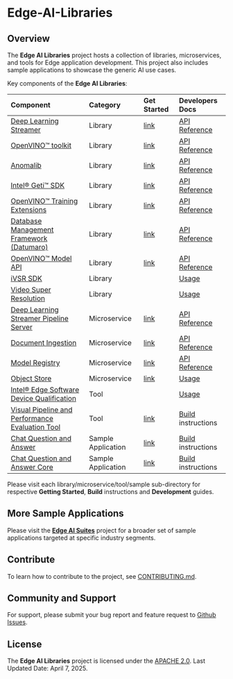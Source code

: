 
# Edge-AI-Libraries

## Overview

The **Edge AI Libraries** project hosts a collection of libraries, microservices, and tools for Edge application development. This project also includes sample applications to showcase the generic AI use cases.

Key components of the **Edge AI Libraries**:

| Component | Category | Get Started | Developers Docs |
|:----------|:---------|:------------|:-----------------|
| [Deep Learning Streamer](libraries/dl-streamer) | Library | [link](https://dlstreamer.github.io/get_started/get_started_index.html) | [API Reference](https://dlstreamer.github.io/elements/elements.html) |
| [OpenVINO™ toolkit](https://github.com/openvinotoolkit/openvino) | Library | [link](https://docs.openvino.ai/2025/index.html) | [API Reference](https://docs.openvino.ai/2025/api/api_reference.html) |
| [Anomalib](https://github.com/open-edge-platform/anomalib) | Library | [link](https://github.com/open-edge-platform/anomalib?tab=readme-ov-file#-introduction) | [API Reference](https://github.com/open-edge-platform/anomalib?tab=readme-ov-file#-training) |
| [Intel&reg; Geti&trade; SDK](https://github.com/open-edge-platform/geti-sdk) | Library | [link](https://github.com/open-edge-platform/geti-sdk?tab=readme-ov-file#getting-started) | [API Reference](https://github.com/open-edge-platform/geti-sdk?tab=readme-ov-file#high-level-api-reference) |
| [OpenVINO™ Training Extensions](https://github.com/open-edge-platform/training_extensions) | Library | [link](https://github.com/open-edge-platform/training_extensions?tab=readme-ov-file#introduction) | [API Reference](https://github.com/open-edge-platform/training_extensions?tab=readme-ov-file#quick-start) |
| [Database Management Framework (Datumaro)](https://github.com/open-edge-platform/datumaro) | Library | [link](https://github.com/open-edge-platform/datumaro?tab=readme-ov-file#features) | [API Reference](https://open-edge-platform.github.io/datumaro/latest/docs/reference/datumaro_module.html) |
| [OpenVINO™ Model API](https://github.com/open-edge-platform/model_api) | Library | [link](https://github.com/open-edge-platform/model_api?tab=readme-ov-file#installation) | [API Reference](https://github.com/open-edge-platform/model_api?tab=readme-ov-file#usage) |
| [iVSR SDK](https://github.com/OpenVisualCloud/iVSR) | Library |  | [Usage](https://github.com/OpenVisualCloud/iVSR/tree/master/docs) |
| [Video Super Resolution](https://github.com/OpenVisualCloud/Video-Super-Resolution-Library) | Library |  | [Usage](https://github.com/OpenVisualCloud/Video-Super-Resolution-Library/tree/main/docs) |
| [Deep Learning Streamer Pipeline Server](microservices/dlstreamer-pipeline-server) | Microservice | [link](microservices/dlstreamer-pipeline-server#quick-try-out) | [API Reference](microservices/dlstreamer-pipeline-server/docs/user-guide/api-docs/pipeline-server.yaml) |
| [Document Ingestion](microservices/document-ingestion) | Microservice | [link](microservices/document-ingestion/pgvector/docs/get-started.md) | [API Reference](microservices/document-ingestion/pgvector/docs/dataprep-api.yml) |
| [Model Registry](microservices/model-registry) | Microservice | [link](microservices/model-registry/docs/user-guide/get-started.md) | [API Reference](microservices/model-registry/docs/user-guide/api-docs/openapi.yaml) |
| [Object Store](microservices/object-store) | Microservice |  [link](microservices/object-store/minio-store#configuration) | [Usage](microservices/object-store/minio-store#usage) |
| [Intel&reg; Edge Software Device Qualification](http://edgesoftwarecatalog.intel.com/details/?microserviceType=recipe&microserviceNameForUrl=edge-software-device-qualification) | Tool |  | [Usage](http://edgesoftwarecatalog.intel.com/details/?microserviceType=recipe&microserviceNameForUrl=edge-software-device-qualification) |
| [Visual Pipeline and Performance Evaluation Tool](tools/visual-pipeline-and-platform-evaluation-tool) | Tool | [link](tools/visual-pipeline-and-platform-evaluation-tool/docs/user-guide/get-started.md) | [Build](tools/visual-pipeline-and-platform-evaluation-tool/docs/user-guide/how-to-build-source.md) instructions |
| [Chat Question and Answer](sample-applications/chat-question-and-answer) | Sample Application |  [link](sample-applications/chat-question-and-answer-core/docs/get-started.md) | [Build](sample-applications/chat-question-and-answer/docs/build-from-source.md) instructions |
| [Chat Question and Answer Core](sample-applications/chat-question-and-answer-core) | Sample Application | [link](sample-applications/chat-question-and-answer-core/docs/get-started.md) | [Build](sample-applications/chat-question-and-answer-core/docs/build-from-source.md) instructions |

Please visit each library/microservice/tool/sample sub-directory for respective **Getting Started**, **Build** instructions and **Development** guides.

## More Sample Applications

Please visit the [**Edge AI Suites**](https://github.com/open-edge-platform/edge-ai-suites) project for a broader set of sample applications targeted at specific industry segments.

## Contribute

To learn how to contribute to the project, see [CONTRIBUTING.md](CONTRIBUTING.md).

## Community and Support

For support, please submit your bug report and feature request to [Github Issues](https://github.com/open-edge-platform/edge-ai-libraries/issues).

## License

The **Edge AI Libraries** project is licensed under the [APACHE 2.0](LICENSE).
Last Updated Date: April 7, 2025.

